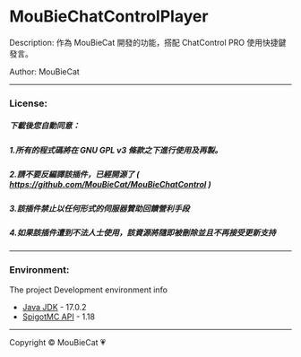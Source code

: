 # MouBieChatControlPlayer

Description: 作為 MouBieCat 開發的功能，搭配 ChatControl PRO 使用快捷鍵發言。

Author: MouBieCat

-------------

### License:
##### 下載後您自動同意：
##### 1.所有的程式碼將在 GNU GPL v3 條款之下進行使用及再製。
##### 2.請不要反編譯該插件，已經開源了 ( https://github.com/MouBieCat/MouBieChatControl )
##### 3.該插件禁止以任何形式的伺服器贊助回饋營利手段
##### 4.如果該插件遭到不法人士使用，該資源將隨即被刪除並且不再接受更新支持

-------------

### Environment:

The project Development environment info
<ul>
    <li><a href="https://java.com/zh_TW/">Java JDK</a> - 17.0.2</li>
    <li><a href="https://hub.spigotmc.org/javadocs/spigot/">SpigotMC API</a> - 1.18</li>
</ul>

-------------
Copyright © MouBieCat 💗
